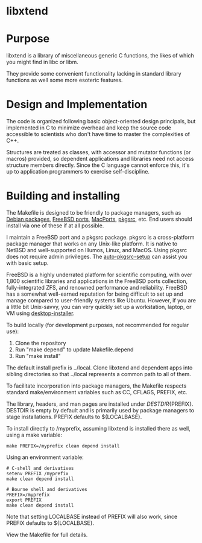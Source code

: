 # libxtend

Purpose
=======

libxtend is a library of miscellaneous generic C functions, the likes of
which you might find in libc or libm.

They provide some convenient functionality lacking in standard library
functions as well some more esoteric features.

Design and Implementation
=========================

The code is organized following basic object-oriented design principals, but
implemented in C to minimize overhead and keep the source code accessible to
scientists who don't have time to master the complexities of C++.

Structures are treated as classes, with accessor and mutator functions
(or macros) provided, so dependent applications and libraries need not access
structure members directly.  Since the C language cannot enforce this, it's
up to application programmers to exercise self-discipline.

Building and installing
=======================

The Makefile is designed to be friendly to package managers, such as
[Debian packages](https://www.debian.org/distrib/packages),
[FreeBSD ports](https://www.freebsd.org/ports/),
[MacPorts](https://www.macports.org/), [pkgsrc](https://pkgsrc.org/), etc.
End users should install via one of these if at all possible.

I maintain a FreeBSD port and a pkgsrc package. pkgsrc is a cross-platform
package manager that works on any Unix-like platform.  It is native to NetBSD
and well-supported on Illumos, Linux, and MacOS.  Using pkgsrc does not
require admin privileges.  The [auto-pkgsrc-setup](http://netbsd.org/~bacon/)
can assist you with basic setup.

FreeBSD is a highly underrated platform for scientific computing, with over
1,800 scientific libraries and applications in the FreeBSD ports collection,
fully-integrated ZFS, and renowned performance and reliability.
FreeBSD has a somewhat well-earned reputation for being difficult to set up
and manage compared to user-friendly systems like Ubuntu.
However, if you are a little bit Unix-savvy, you can very quickly set up a
workstation, laptop, or VM using
[desktop-installer](http://www.acadix.biz/desktop-installer.php).

To build locally (for development purposes, not recommended for regular use):

1. Clone the repository
2. Run "make depend" to update Makefile.depend
3. Run "make install"

The default install prefix is ../local.  Clone libxtend and dependent
apps into sibling directories so that ../local represents a common path to all
of them.

To facilitate incorporation into package managers, the Makefile respects
standard make/environment variables such as CC, CFLAGS, PREFIX, etc.

The library, headers, and man pages are installed under
${DESTDIR}${PREFIX}.  DESTDIR is empty by default and is primarily used by
package managers to stage installations.  PREFIX defaults to ${LOCALBASE}.

To install directly to /myprefix, assuming libxtend is installed there as well,
using a make variable:

```
make PREFIX=/myprefix clean depend install
```

Using an environment variable:

```
# C-shell and derivatives
setenv PREFIX /myprefix
make clean depend install

# Bourne shell and derivatives
PREFIX=/myprefix
export PREFIX
make clean depend install
```

Note that setting LOCALBASE instead of PREFIX will also work, since PREFIX
defaults to ${LOCALBASE}.

View the Makefile for full details.
